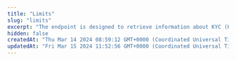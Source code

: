 ```yaml
---
title: "Limits"
slug: "limits"
excerpt: "The endpoint is designed to retrieve information about KYC (Know Your Customer) limits. KYC limits typically define the maximum values or thresholds associated with different KYC levels."
hidden: false
createdAt: "Thu Mar 14 2024 08:59:12 GMT+0000 (Coordinated Universal Time)"
updatedAt: "Fri Mar 15 2024 11:52:56 GMT+0000 (Coordinated Universal Time)"
---
```

